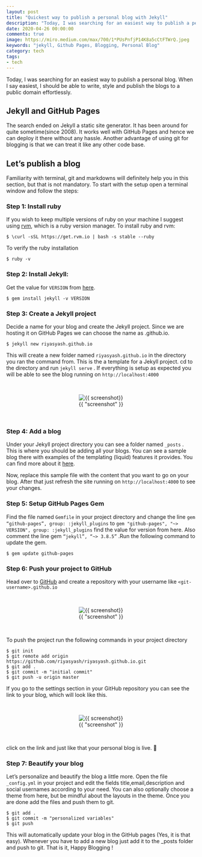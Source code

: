 ```yaml
---
layout: post
title: "Quickest way to publish a personal blog with Jekyll"
description: "Today, I was searching for an easiest way to publish a personal blog. When I say easiest, I should be able to write, style and publish the blogs to a public domain effortlessly."
date: 2020-04-26 00:00:00
comments: true
image: https://miro.medium.com/max/700/1*PUsPnfjP14K8a5cCtFTWrQ.jpeg
keywords: "jekyll, Github Pages, Blogging, Personal Blog"
category: tech
tags:
- tech
---
```


Today, I was searching for an easiest way to publish a personal blog. When I say easiest, I should be able to write, style and publish the blogs to a public domain effortlessly.

## Jekyll and GitHub Pages

The search ended on Jekyll a static site generator. It has been around for quite sometime(since 2008). It works well with GitHub Pages and hence we can deploy it there without any hassle. Another advantage of using git for blogging is that we can treat it like any other code base.

## Let’s publish a blog

Familiarity with terminal, git and markdowns will definitely help you in this section, but that is not mandatory.
To start with the setup open a terminal window and follow the steps:

### Step 1: Install ruby

If you wish to keep multiple versions of ruby on your machine I suggest using [rvm](https://rvm.io/rvm/install), which is a ruby version manager. To install ruby and rvm:

```shell
$ \curl -sSL https://get.rvm.io | bash -s stable --ruby
```
To verify the ruby installation
```shell
$ ruby -v
```
### Step 2: Install Jekyll:
Get the value for `VERSION` from [here](https://pages.github.com/versions/).
```shell
$ gem install jekyll -v VERSION
```

### Step 3: Create a Jekyll project

Decide a name for your blog and create the Jekyll project. Since we are hosting it on GitHub Pages we can choose the name as <git-username>.github.io.
```shell
$ jekyll new riyasyash.github.io
```
This will create a new folder named `riyasyash.github.io` in the directory you ran the command from. This is the a template for a Jekyll project. cd to the directory and run `jekyll serve` . If everything is setup as expected you will be able to see the blog running on `http://localhost:4000`

<br>
<figure class="image"><center>
    <img src="https://miro.medium.com/max/700/1*MZfMf43O0y0YiiOAirA_-A.png" alt="{{ screenshot}}">
    <figcaption>{{ "screenshot" }}</figcaption>
</center>
  </figure>
<br>

### Step 4: Add a blog
Under your Jekyll project directory you can see a folder named `_posts` . This is where you should be adding all your blogs. You can see a sample blog there with examples of the templating (liquid) features it provides. You can find more about it [here](https://jekyllrb.com/docs/step-by-step/02-liquid/).

Now, replace this sample file with the content that you want to go on your blog. After that just refresh the site running on `http://localhost:4000` to see your changes.

### Step 5: Setup GitHub Pages Gem
Find the file named `Gemfile` in your project directory and change the line `gem “github-pages”, group: :jekyll_plugins` to `gem "github-pages", "~> VERSION", group: :jekyll_plugins` find the value for version from here. Also comment the line gem `“jekyll”, “~> 3.8.5”` .Run the following command to update the gem.
```shell
$ gem update github-pages
```
### Step 6: Push your project to GitHub
Head over to [GitHub](https://github.com/) and create a repository with your username like `<git-username>.github.io`

<br>
<figure class="image"><center>
    <img src="https://miro.medium.com/max/700/1*MvbkmzTvKWaDBFoXbwPgSQ.png" alt="{{ screenshot}}">
    <figcaption>{{ "screenshot" }}</figcaption>
</center>
  </figure>
<br>

To push the project run the following commands in your project directory
```shell
$ git init
$ git remote add origin https://github.com/riyasyash/riyasyash.github.io.git
$ git add .
$ git commit -m "initial commit"
$ git push -u origin master
```

If you go to the settings section in your GitHub repository you can see the link to your blog, which will look like this.

<br>
<figure class="image"><center>
    <img src="https://miro.medium.com/max/700/1*a0fvOZ_4VYklWlNc_t9X0w.png" alt="{{ screenshot}}">
    <figcaption>{{ "screenshot" }}</figcaption>
</center>
  </figure>
<br>

click on the link and just like that your personal blog is live. 🎉

### Step 7: Beautify your blog

Let’s personalize and beautify the blog a little more. Open the file `_config.yml` in your project and edit the fields title,email,description and social usernames according to your need. You can also optionally choose a theme from here, but be mindful about the layouts in the theme. Once you are done add the files and push them to git.
```shell
$ git add .
$ git commit -m "personalized variables"
$ git push
```
This will automatically update your blog in the GitHub pages (Yes, it is that easy). Whenever you have to add a new blog just add it to the _posts folder and push to git.
That is it, Happy Blogging !
